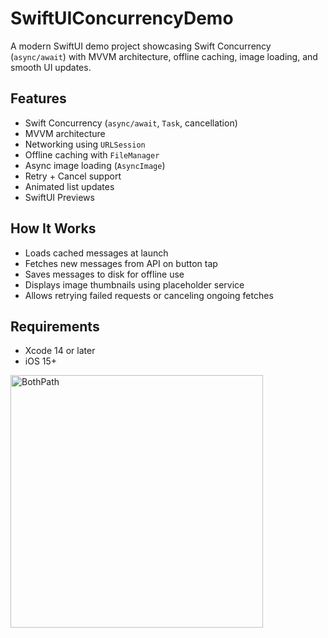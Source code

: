 # SwiftUIConcurrencyDemo

A modern SwiftUI demo project showcasing Swift Concurrency (`async/await`) with MVVM architecture, offline caching, image loading, and smooth UI updates.

## Features

- Swift Concurrency (`async/await`, `Task`, cancellation)
- MVVM architecture
- Networking using `URLSession`
- Offline caching with `FileManager`
- Async image loading (`AsyncImage`)
- Retry + Cancel support
- Animated list updates
- SwiftUI Previews

## How It Works

- Loads cached messages at launch
- Fetches new messages from API on button tap
- Saves messages to disk for offline use
- Displays image thumbnails using placeholder service
- Allows retrying failed requests or canceling ongoing fetches

## Requirements

- Xcode 14 or later
- iOS 15+

<img width="404" alt="BothPath" src="https://github.com/user-attachments/assets/15aa7b50-4866-4ff4-afbe-6c57cba7a819" />

